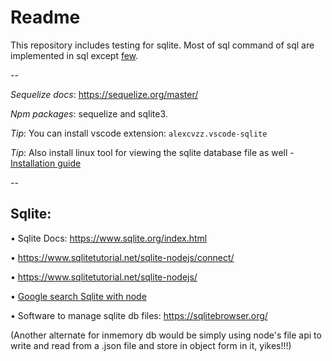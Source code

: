 # Readme

This repository includes testing for sqlite. Most of sql command of sql are implemented in sql except [few](https://sqlite.org/omitted.html).

--

_Sequelize docs_: https://sequelize.org/master/

_Npm packages_: sequelize and sqlite3.

_Tip_: You can install vscode extension: `alexcvzz.vscode-sqlite`

_Tip_: Also install linux tool for viewing the sqlite database file as well - [Installation guide](https://github.com/sahilrajput03/sahilrajput03/blob/master/arch-notes.md#insatlled-sqliteman)


--
## Sqlite:

• Sqlite Docs: https://www.sqlite.org/index.html

• https://www.sqlitetutorial.net/sqlite-nodejs/connect/

• https://www.sqlitetutorial.net/sqlite-nodejs/

• [Google search Sqlite with node](https://www.google.com/search?q=sqllite+with+node&rlz=1C1CHBD_enIN917IN917&oq=sqllite+with+node&aqs=chrome..69i57j0i13i457j0i13j0i10i22i30j0i22i30l4.2738j0j1&sourceid=chrome&ie=UTF-8)

• Software to manage sqlite db files: https://sqlitebrowser.org/

(Another alternate for inmemory db would be simply using node's file api to write and read from a .json file and store in object form in it, yikes!!!)
